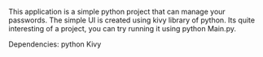 This application is a simple python project that can manage your passwords.
The simple UI is created using kivy library of python.
Its quite interesting of a project, you can try running it using python Main.py.

Dependencies: python
	      Kivy
